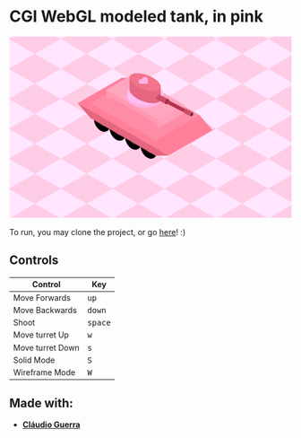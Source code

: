 # CGI WebGL modeled tank, in pink

![image](tank.PNG)

To run, you may clone the project, or go [here](https://maria-contins.github.io/Tank/)! :)

## Controls
Control | Key
--------|--------
Move Forwards | <kbd>up</kbd>
Move Backwards | <kbd>down</kbd>
Shoot | <kbd>space</kbd>
Move turret Up | <kbd>w</kbd>
Move turret Down | <kbd>s</kbd>
Solid Mode | <kbd>S</kbd>
Wireframe Mode | <kbd>W</kbd>

## Made with:

* [**Cláudio Guerra**](https://github.com/claudiofcguerra)
